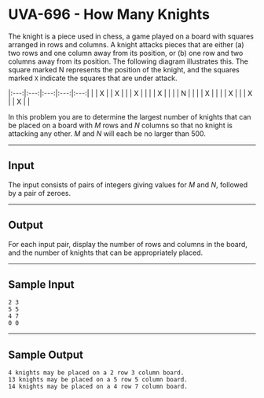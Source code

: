 # UVA-696 - How Many Knights

The knight is a piece used in chess, a game played on a board with squares arranged in rows and columns. A knight attacks pieces that are either (a) two rows and one column away from its position, or (b) one row and two columns away from its position. The following diagram illustrates this. The square marked N represents the position of the knight, and the squares marked `X` indicate the squares that are under attack.

|:---:|:---:|:---:|:---:|:---:|
| | X | | X | |
| X | | | | X |
| | | N | | |
| X | | | | X |
| | X | | X | |

In this problem you are to determine the largest number of knights that can be placed on a board with $M$ rows and $N$ columns so that no knight is attacking any other. $M$ and $N$ will each be no larger than 500.

---
## Input

The input consists of pairs of integers giving values for $M$ and $N$, followed by a pair of zeroes.

---
## Output

For each input pair, display the number of rows and columns in the board, and the number of knights that can be appropriately placed.

---
## Sample Input

```
2 3
5 5
4 7
0 0
```

---
## Sample Output

```
4 knights may be placed on a 2 row 3 column board.
13 knights may be placed on a 5 row 5 column board.
14 knights may be placed on a 4 row 7 column board.
```